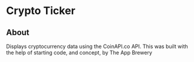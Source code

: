 # Crypto Ticker

## About

Displays cryptocurrency data using the CoinAPI.co API.
This was built with the help of starting code, and concept, by The App Brewery
